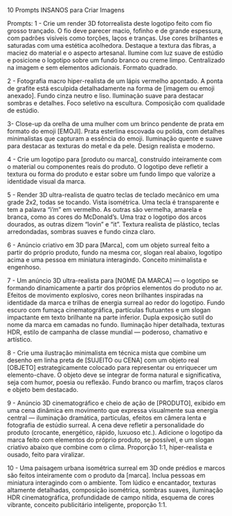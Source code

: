 10 Prompts INSANOS para Criar Imagens

Prompts: 
1 - Crie um render 3D fotorrealista deste logotipo feito com fio grosso trançado. O fio deve parecer macio, fofinho e de grande espessura, com padrões visíveis como torções, laços e tranças. Use cores brilhantes e saturadas com uma estética acolhedora. Destaque a textura das fibras, a maciez do material e o aspecto artesanal. Ilumine com luz suave de estúdio e posicione o logotipo sobre um fundo branco ou creme limpo. Centralizado na imagem e sem elementos adicionais. Formato quadrado.

2 - Fotografia macro hiper-realista de um lápis vermelho apontado. A ponta de grafite está esculpida detalhadamente na forma de \[imagem ou emoji anexado]. Fundo cinza neutro e liso. Iluminação suave para destacar sombras e detalhes. Foco seletivo na escultura. Composição com qualidade de estúdio.

3- Close-up da orelha de uma mulher com um brinco pendente de prata em formato do emoji \[EMOJI]. Prata esterlina escovada ou polida, com detalhes minimalistas que capturam a essência do emoji. Iluminação quente e suave para destacar as texturas do metal e da pele. Design realista e moderno.

4 - Crie um logotipo para \[produto ou marca], construído inteiramente com o material ou componentes reais do produto. O logotipo deve refletir a textura ou forma do produto e estar sobre um fundo limpo que valorize a identidade visual da marca.

5 - Render 3D ultra-realista de quatro teclas de teclado mecânico em uma grade 2x2, todas se tocando. Vista isométrica. Uma tecla é transparente e tem a palavra “i’m” em vermelho. As outras são vermelha, amarela e branca, como as cores do McDonald’s. Uma traz o logotipo dos arcos dourados, as outras dizem “lovin” e “it”. Textura realista de plástico, teclas arredondadas, sombras suaves e fundo cinza claro.

6 - Anúncio criativo em 3D para \[Marca], com um objeto surreal feito a partir do próprio produto, fundo na mesma cor, slogan real abaixo, logotipo acima e uma pessoa em miniatura interagindo. Conceito minimalista e engenhoso.

7 -  Um anúncio 3D ultra-realista para \[NOME DA MARCA] — o logotipo se formando dinamicamente a partir dos próprios elementos do produto no ar. Efeitos de movimento explosivo, cores neon brilhantes inspiradas na identidade da marca e trilhas de energia surreal ao redor do logotipo. Fundo escuro com fumaça cinematográfica, partículas flutuantes e um slogan impactante em texto brilhante na parte inferior. Dupla exposição sutil do nome da marca em camadas no fundo. Iluminação hiper detalhada, texturas HDR, estilo de campanha de classe mundial — poderoso, chamativo e artístico.

8 - Crie uma ilustração minimalista em técnica mista que combine um desenho em linha preta de \[SUJEITO ou CENA] com um objeto real \[OBJETO] estrategicamente colocado para representar ou enriquecer um elemento-chave. O objeto deve se integrar de forma natural e significativa, seja com humor, poesia ou reflexão. Fundo branco ou marfim, traços claros e objeto bem destacado.

9 -  Anúncio 3D cinematográfico e cheio de ação de \[PRODUTO], exibido em uma cena dinâmica em movimento que expressa visualmente sua energia central — iluminação dramática, partículas, efeitos em câmera lenta e fotografia de estúdio surreal. A cena deve refletir a personalidade do produto (crocante, energético, rápido, luxuoso etc.). Adicione o logotipo da marca feito com elementos do próprio produto, se possível, e um slogan criativo abaixo que combine com o clima. Proporção 1:1, hiper-realista e ousado, feito para viralizar.

10 -  Uma paisagem urbana isométrica surreal em 3D onde prédios e marcos são feitos inteiramente com o produto da \[marca]. Inclua pessoas em miniatura interagindo com o ambiente. Tom lúdico e encantador, texturas altamente detalhadas, composição isométrica, sombras suaves, iluminação HDR cinematográfica, profundidade de campo nítida, esquema de cores vibrante, conceito publicitário inteligente, proporção 1:1.
